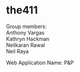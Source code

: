# the411

Group members:  
Anthony Vargas  
Kathryn Hackman  
Neilkaran Rawal  
Neil Raya

Web Application Name: P&P
